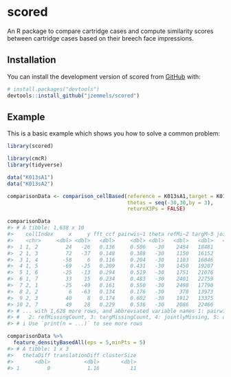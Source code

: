 
<!-- README.md is generated from README.Rmd. Please edit that file -->

# scored

<!-- badges: start -->
<!-- badges: end -->

An R package to compare cartridge cases and compute similarity scores
between cartridge cases based on their breech face impressions.

## Installation

You can install the development version of scored from
[GitHub](https://github.com/) with:

``` r
# install.packages("devtools")
devtools::install_github("jzemmels/scored")
```

## Example

This is a basic example which shows you how to solve a common problem:

``` r
library(scored)

library(cmcR)
library(tidyverse)

data("K013sA1")
data("K013sA2")
```

``` r
comparisonData <- comparison_cellBased(reference = K013sA1,target = K013sA2,
                                       thetas = seq(-30,30,by = 3),
                                       returnX3Ps = FALSE)

comparisonData
#> # A tibble: 1,638 x 10
#>    cellIndex     x     y fft_ccf pairwis~1 theta refMi~2 targM~3 joint~4 direc~5
#>    <chr>     <dbl> <dbl>   <dbl>     <dbl> <dbl>   <dbl>   <dbl>   <dbl> <chr>  
#>  1 1, 2         24   -26   0.136     0.506   -30    2454   18481    2275 refere~
#>  2 1, 3         72   -37   0.148     0.388   -30    1150   16152    1109 refere~
#>  3 1, 4        -58     6   0.116     0.204   -30    1103   16846     531 refere~
#>  4 1, 5        -69   -25   0.209     0.431   -30    1450   19207    1351 refere~
#>  5 1, 6        -25   -13   0.294     0.519   -30    1751   21076    1336 refere~
#>  6 1, 7         33    15   0.234     0.483   -30    2401   22759    2101 refere~
#>  7 2, 1        -25   -49   0.161     0.550   -30    2498   17790      99 refere~
#>  8 2, 2          6   -63   0.134     0.176   -30     378   13973      54 refere~
#>  9 2, 3         40     8   0.174     0.602   -30    1912   13375       0 refere~
#> 10 2, 7         49    28   0.229     0.536   -30    2086   22466    1624 refere~
#> # ... with 1,628 more rows, and abbreviated variable names 1: pairwiseCompCor,
#> #   2: refMissingCount, 3: targMissingCount, 4: jointlyMissing, 5: direction
#> # i Use `print(n = ...)` to see more rows
```

``` r
comparisonData %>%
  feature_densityBasedAll(eps = 5,minPts = 5)
#> # A tibble: 1 x 3
#>   thetaDiff translationDiff clusterSize
#>       <dbl>           <dbl>       <dbl>
#> 1         0            1.16          11
```
